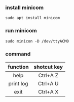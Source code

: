 ### install minicom

```
sudo apt install minicom
```

### run minicom

```
sudo minicon -D /dev/ttyACM0
```

### command

| function  | shotcut key |
| :-------: | :---------: |
|   help    |  Ctrl+A Z   |
| print log |  Ctrl+A U   |
|   exit    |  Ctrl+A X   |
